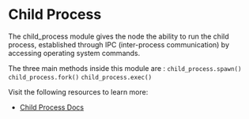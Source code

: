 # Child Process

The child_process module gives the node the ability to run the child process, established through IPC (inter-process communication) by accessing operating system commands.

The three main methods inside this module are :
`child_process.spawn()`
`child_process.fork()`
`child_process.exec()`

Visit the following resources to learn more:

- [Child Process Docs](https://nodejs.org/api/child_process.html#child-process)
